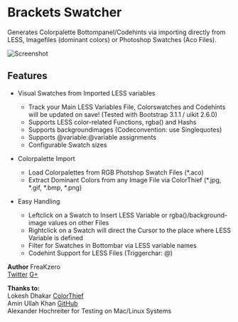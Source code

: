 # Brackets Swatcher

Generates Colorpalette Bottompanel/Codehints via importing directly from LESS, Imagefiles (dominant colors) or Photoshop Swatches (Aco Files).

![Screenshot](https://raw2.github.com/FreaKzero/brackets-swatcher/master/readme.png)

## Features

* Visual Swatches from Imported LESS variables
    * Track your Main LESS Variables File, Colorswatches and Codehints will be updated on save! (Tested with Bootstrap 3.1.1 / uikit 2.6.0)        
    * Supports LESS color-related Functions, rgba() and Hashs
    * Supports backgroundimages (Codeconvention: use Singlequotes)
    * Supports @variable:@variable assignments
    * Configurable Swatch sizes

* Colorpalette Import
    * Load Colorpalettes from RGB Photshop Swatch Files (*.aco)
    * Extract Dominant Colors from any Image File via ColorThief (*.jpg, *.gif, *.bmp, *.png)    
    
* Easy Handling
    * Leftclick on a Swatch to Insert LESS Variable or rgba()/background-image values on other Files
    * Rightclick on a Swatch will direct the Cursor to the place where LESS Variable is defined
    * Filter for Swatches in Bottombar via LESS variable names
    * Codehint Support for LESS Files (Triggerchar: @)


 **Author** FreaKzero  
 [Twitter](https://twitter.com/freakzerodotcom) [G+](https://plus.google.com/+FreaKzero)  

 **Thanks to:**  
Lokesh Dhakar [ColorThief](http://lokeshdhakar.com/projects/color-thief)  
Amin Ullah Khan [GitHub](https://github.com/sprintr)  
Alexander Hochreiter for Testing on Mac/Linux Systems
